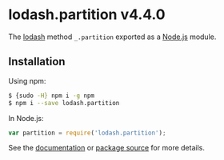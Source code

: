 # lodash.partition v4.4.0

The [lodash](https://lodash.com/) method `_.partition` exported as a [Node.js](https://nodejs.org/) module.

## Installation

Using npm:
```bash
$ {sudo -H} npm i -g npm
$ npm i --save lodash.partition
```

In Node.js:
```js
var partition = require('lodash.partition');
```

See the [documentation](https://lodash.com/docs#partition) or [package source](https://github.com/lodash/lodash/blob/4.4.0-npm-packages/lodash.partition) for more details.
